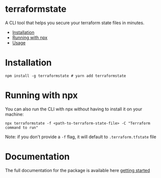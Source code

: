 # terraformstate

A CLI tool that helps you secure your terraform state files in minutes.

<!-- toc -->
* [Installation](#installation)
* [Running with npx](#running-with-npx)
* [Usage](#usage)

  
<!-- tocstop -->
# Installation

```sh-session
npm install -g terraformstate # yarn add terraformstate
```

# Running with npx
You can also run the CLI with npx without having to install it on your machine:

```sh-session
npx terraformstate -f <path-to-terraform-state-file> -C "Terraform command to run"
```
Note: if you don't provide a `-f` flag, it will default to `.terraform.tfstate` file

# Documentation
The full documentation for the package is available here [getting started](https://docs.terraformstate.com/docs/getting-started)
